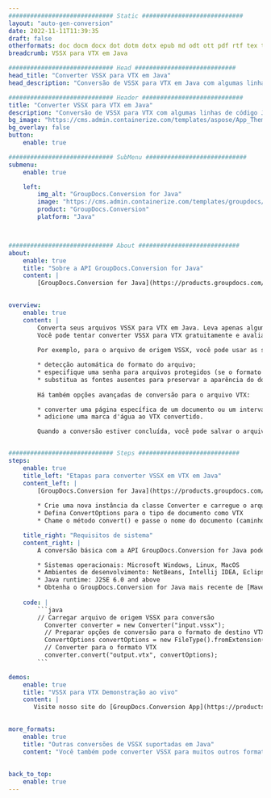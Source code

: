 ```yaml
---
############################# Static ############################
layout: "auto-gen-conversion"
date: 2022-11-11T11:39:35
draft: false
otherformats: doc docm docx dot dotm dotx epub md odt ott pdf rtf tex txt vdx vsdm vsdx vssm vssx vstm vstx vsx vtx xps
breadcrumb: VSSX para VTX em Java

############################# Head ############################
head_title: "Converter VSSX para VTX em Java"
head_description: "Conversão de VSSX para VTX em Java com algumas linhas de código. Converta mais de 160 formatos de arquivo usando a API de conversão de documentos do GroupDocs para Java"

############################# Header ############################
title: "Converter VSSX para VTX em Java"
description: "Conversão de VSSX para VTX com algumas linhas de código Java"
bg_image: "https://cms.admin.containerize.com/templates/aspose/App_Themes/V3/images/bg/header1.png"
bg_overlay: false
button:
    enable: true

############################# SubMenu ############################
submenu:
    enable: true

    left:
        img_alt: "GroupDocs.Conversion for Java"
        image: "https://cms.admin.containerize.com/templates/groupdocs/images/product-logos/90x90-noborder/groupdocs-conversion-java.png"
        product: "GroupDocs.Conversion"
        platform: "Java"



############################# About ############################
about:
    enable: true
    title: "Sobre a API GroupDocs.Conversion for Java"
    content: |
        [GroupDocs.Conversion for Java](https://products.groupdocs.com/conversion/java/) é uma API avançada de conversão de formato de arquivo para conversão entre formatos populares de imagem e documento, como Microsoft Office, OpenDocument, PDF, HTML, e-mail, CAD. e muito mais com apenas algumas linhas de código. A API nativa detecta automaticamente os formatos dos documentos originais e oferece muitas opções para personalizar os documentos convertidos. Juntamente com a função de extrair informações de um documento, ele também suporta o armazenamento em cache dos resultados da conversão para o disco local por padrão. No entanto, qualquer tipo de armazenamento em cache pode ser suportado pela implementação das interfaces apropriadas - Amazon S3, Dropbox, Google Drive, Windows Azure, Reddis ou quaisquer outras.
    

overview:
    enable: true
    content: |
        Converta seus arquivos VSSX para VTX em Java. Leva apenas algumas linhas de código Java em qualquer plataforma de sua escolha, como Windows, Linux, macOS.
        Você pode tentar converter VSSX para VTX gratuitamente e avaliar a qualidade dos resultados da conversão. Junto com scripts de conversão de arquivo simples, você pode tentar opções mais sofisticadas para carregar o arquivo de origem VSSX e armazenar a saída VTX. 
        
        Por exemplo, para o arquivo de origem VSSX, você pode usar as seguintes opções de carregamento:

        * detecção automática do formato do arquivo;
        * especifique uma senha para arquivos protegidos (se o formato de arquivo for compatível);
        * substitua as fontes ausentes para preservar a aparência do documento.
        
        Há também opções avançadas de conversão para o arquivo VTX:

        * converter uma página específica de um documento ou um intervalo de páginas;
        * adicione uma marca d'água ao VTX convertido.

        Quando a conversão estiver concluída, você pode salvar o arquivo VTX no caminho do arquivo local ou em qualquer armazenamento de terceiros, como FTP, Amazon S3, Google Drive, Dropbox etc. Observe - para converter VSSX para VTX, você não precisa instalar nenhum software adicional, como MS Office, Open Office, Adobe Acrobat Reader etc.


############################# Steps ############################
steps:
    enable: true
    title_left: "Etapas para converter VSSX em VTX em Java"
    content_left: |
        [GroupDocs.Conversion for Java](https://products.groupdocs.com/conversion/java/) permite que os desenvolvedores convertam facilmente o arquivo VSSX para VTX com algumas linhas de código.
        
        * Crie uma nova instância da classe Converter e carregue o arquivo VSSX com o caminho completo
        * Defina ConvertOptions para o tipo de documento como VTX
        * Chame o método convert() e passe o nome do documento (caminho completo) e formato (VTX) como parâmetro

    title_right: "Requisitos de sistema"
    content_right: |
        A conversão básica com a API GroupDocs.Conversion for Java pode ser feita com apenas algumas linhas de código. Nossas APIs são suportadas em todas as principais plataformas e sistemas operacionais. Antes de executar o código abaixo, certifique-se de ter os seguintes pré-requisitos instalados em seu sistema.

        * Sistemas operacionais: Microsoft Windows, Linux, MacOS
        * Ambientes de desenvolvimento: NetBeans, Intellij IDEA, Eclipse, etc.
        * Java runtime: J2SE 6.0 and above
        * Obtenha o GroupDocs.Conversion for Java mais recente de [Maven](https://repository.groupdocs.com/webapp/#/artifacts/browse/tree/General/repo/com/groupdocs/groupdocs-conversion)
         
    code: |
        ```java    
        // Carregar arquivo de origem VSSX para conversão
          Converter converter = new Converter("input.vssx");
          // Preparar opções de conversão para o formato de destino VTX
          ConvertOptions convertOptions = new FileType().fromExtension("vtx").getConvertOptions();
          // Converter para o formato VTX
          converter.convert("output.vtx", convertOptions);
        ```

demos:
    enable: true
    title: "VSSX para VTX Demonstração ao vivo"
    content: |
       Visite nosso site do [GroupDocs.Conversion App](https://products.groupdocs.app/conversion/family) e experimente a conversão de VSSX para VTX agora. A demonstração gratuita tem os seguintes benefícios
          

more_formats:
    enable: true
    title: "Outras conversões de VSSX suportadas em Java"
    content: "Você também pode converter VSSX para muitos outros formatos de arquivo. Por favor, veja a lista abaixo."
       
       
back_to_top:
    enable: true
---
```

